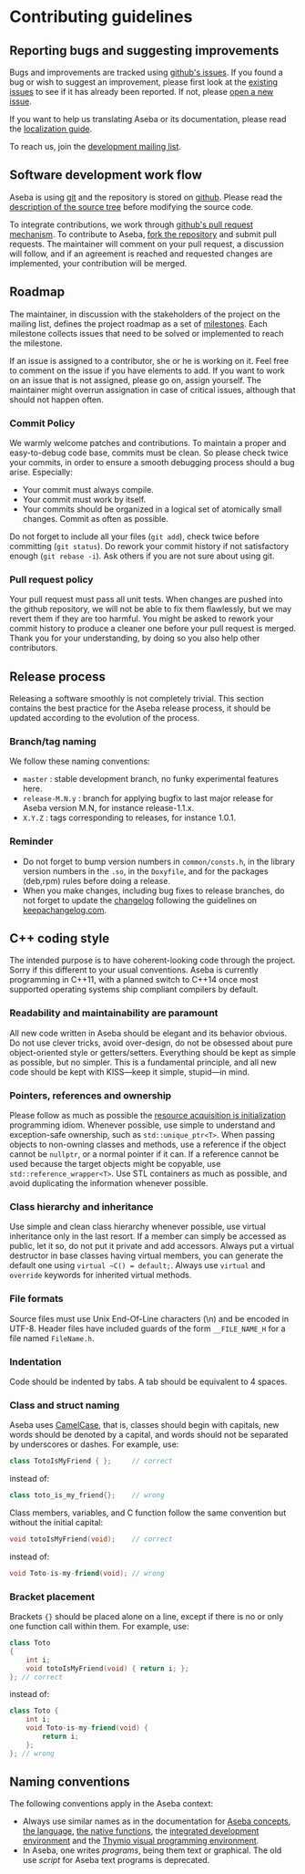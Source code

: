 # Contributing guidelines

## Reporting bugs and suggesting improvements

Bugs and improvements are tracked using [github's issues](https://guides.github.com/features/issues/).
If you found a bug or wish to suggest an improvement, please first look at the [existing issues](https://github.com/aseba-community/aseba/issues) to see if it has already been reported.
If not, please [open a new issue](https://github.com/aseba-community/aseba/issues/new).

If you want to help us translating Aseba or its documentation, please read the [localization guide](localization.md).

To reach us, join the [development mailing list](https://mail.gna.org/listinfo/aseba-dev).

## Software development work flow

Aseba is using [git](https://git-scm.com/) and the repository is stored on [github](https://github.com/aseba-community/aseba).
Please read the [description of the source tree](readme.sourcetree.md) before modifying the source code.

To integrate contributions, we work through [github's pull request mechanism](https://help.github.com/articles/about-pull-requests/).
To contribute to Aseba, [fork the repository](https://github.com/aseba-community/aseba#fork-destination-box) and submit pull requests.
The maintainer will comment on your pull request, a discussion will follow, and if an agreement is reached and requested changes are implemented, your contribution will be merged.

## Roadmap

The maintainer, in discussion with the stakeholders of the project on the mailing list, defines the project roadmap as a set of [milestones](https://github.com/aseba-community/aseba/milestones).
Each milestone collects issues that need to be solved or implemented to reach the milestone.

If an issue is assigned to a contributor, she or he is working on it.
Feel free to comment on the issue if you have elements to add.
If you want to work on an issue that is not assigned, please go on, assign yourself.
The maintainer might overrun assignation in case of critical issues, although that should not happen often.

### Commit Policy

We warmly welcome patches and contributions.
To maintain a proper and easy-to-debug code base, commits must be clean.
So please check twice your commits, in order to ensure a smooth debugging process should a bug arise. Especially:
* Your commit must always compile.
* Your commit must work by itself.
* Your commits should be organized in a logical set of atomically small changes. Commit as often as possible.

Do not forget to include all your files (`git add`), check twice before committing (`git status`).
Do rework your commit history if not satisfactory enough (`git rebase -i`).
Ask others if you are not sure about using git.

### Pull request policy

Your pull request must pass all unit tests.
When changes are pushed into the github repository, we will not be able to fix them flawlessly, but we may revert them if they are too harmful.
You might be asked to rework your commit history to produce a cleaner one before your pull request is merged.
Thank you for your understanding, by doing so you also help other contributors.

## Release process

Releasing a software smoothly is not completely trivial.
This section contains the best practice for the Aseba release process, it should be updated according to the evolution of the process.

### Branch/tag naming

We follow these naming conventions:
* `master` : stable development branch, no funky experimental features here.
* `release-M.N.y` : branch for applying bugfix to last major release for Aseba version M.N, for instance release-1.1.x.
* `X.Y.Z` : tags corresponding to releases, for instance 1.0.1.

### Reminder

* Do not forget to bump version numbers in `common/consts.h`, in the library version numbers in the `.so`, in the `Doxyfile`, and for the packages (deb,rpm) rules before doing a release.
* When you make changes, including bug fixes to release branches, do not forget to update the [changelog](changelog.md) following the guidelines on [keepachangelog.com](http://keepachangelog.com).

## C++ coding style

The intended purpose is to have coherent-looking code through the project.
Sorry if this different to your usual conventions.
Aseba is currently programming in C++11, with a planned switch to C++14 once most supported operating systems ship compliant compilers by default.

### Readability and maintainability are paramount

All new code written in Aseba should be elegant and its behavior obvious.
Do not use clever tricks, avoid over-design, do not be obsessed about pure object-oriented style or getters/setters.
Everything should be kept as simple as possible, but no simpler.
This is a fundamental principle, and all new code should be kept with KISS—keep it simple, stupid—in mind.

### Pointers, references and ownership

Please follow as much as possible the [resource acquisition is initialization](https://en.wikipedia.org/wiki/Resource_acquisition_is_initialization) programming idiom.
Whenever possible, use simple to understand and exception-safe ownership, such as `std::unique_ptr<T>`.
When passing objects to non-owning classes and methods, use a reference if the object cannot be `nullptr`, or a normal pointer if it can.
If a reference cannot be used because the target objects might be copyable, use `std::reference_wrapper<T>`.
Use STL containers as much as possible, and avoid duplicating the information whenever possible.

### Class hierarchy and inheritance

Use simple and clean class hierarchy whenever possible, use virtual inheritance only in the last resort.
If a member can simply be accessed as public, let it so, do not put it private and add accessors.
Always put a virtual destructor in base classes having virtual members, you can generate the default one using `virtual ~C() = default;`.
Always use `virtual` and `override` keywords for inherited virtual methods.

### File formats

Source files must use Unix End-Of-Line characters (\n) and be encoded in UTF-8.
Header files have included guards of the form `__FILE_NAME_H` for a file named `FileName.h`.

### Indentation

Code should be indented by tabs.
A tab should be equivalent to 4 spaces.

### Class and struct naming

Aseba uses [CamelCase](https://en.wikipedia.org/wiki/Camel_case), that is, classes should begin with capitals, new words should be denoted by a capital, and words should not be separated by underscores or dashes.
For example, use:
```C++
class TotoIsMyFriend { };     // correct
```
instead of:
```C++
class toto_is_my_friend{};    // wrong
```
Class members, variables, and C function follow the same convention but without the initial capital: 
```C++
void totoIsMyFriend(void);    // correct
```
instead of:
```C++
void Toto-is-my-friend(void); // wrong
```

### Bracket placement

Brackets `{}` should be placed alone on a line, except if there is no or only one function call within them.
For example, use:
```C++
class Toto
{
    int i;
    void totoIsMyFriend(void) { return i; };
}; // correct
```
instead of:
```C++
class Toto {
    int i;
    void Toto-is-my-friend(void) {
        return i;
    };
}; // wrong
```

## Naming conventions

The following conventions apply in the Aseba context:
* Always use similar names as in the documentation for [Aseba concepts](https://www.thymio.org/en:asebaconcepts), [the language](https://www.thymio.org/en:asebalanguage), [the native functions](https://www.thymio.org/en:asebastdnative), the [integrated development environment](https://www.thymio.org/en:asebastudio) and the [Thymio visual programming environment](https://www.thymio.org/en:thymiovpl).
* In Aseba, one writes _programs_, being them text or graphical. The old use _script_ for Aseba text programs is deprecated.
